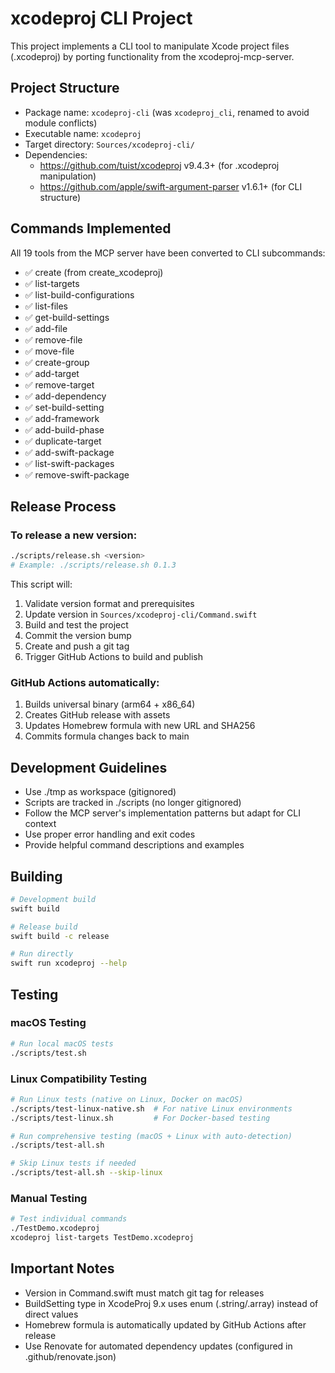 # xcodeproj CLI Project

This project implements a CLI tool to manipulate Xcode project files (.xcodeproj) by porting functionality from the xcodeproj-mcp-server.

## Project Structure
- Package name: `xcodeproj-cli` (was `xcodeproj_cli`, renamed to avoid module conflicts)
- Executable name: `xcodeproj`
- Target directory: `Sources/xcodeproj-cli/`
- Dependencies:
  - https://github.com/tuist/xcodeproj v9.4.3+ (for .xcodeproj manipulation)
  - https://github.com/apple/swift-argument-parser v1.6.1+ (for CLI structure)

## Commands Implemented
All 19 tools from the MCP server have been converted to CLI subcommands:
- ✅ create (from create_xcodeproj)
- ✅ list-targets
- ✅ list-build-configurations
- ✅ list-files
- ✅ get-build-settings
- ✅ add-file
- ✅ remove-file
- ✅ move-file
- ✅ create-group
- ✅ add-target
- ✅ remove-target
- ✅ add-dependency
- ✅ set-build-setting
- ✅ add-framework
- ✅ add-build-phase
- ✅ duplicate-target
- ✅ add-swift-package
- ✅ list-swift-packages
- ✅ remove-swift-package

## Release Process

### To release a new version:
```bash
./scripts/release.sh <version>
# Example: ./scripts/release.sh 0.1.3
```

This script will:
1. Validate version format and prerequisites
2. Update version in `Sources/xcodeproj-cli/Command.swift`
3. Build and test the project
4. Commit the version bump
5. Create and push a git tag
6. Trigger GitHub Actions to build and publish

### GitHub Actions automatically:
1. Builds universal binary (arm64 + x86_64)
2. Creates GitHub release with assets
3. Updates Homebrew formula with new URL and SHA256
4. Commits formula changes back to main

## Development Guidelines
- Use ./tmp as workspace (gitignored)
- Scripts are tracked in ./scripts (no longer gitignored)
- Follow the MCP server's implementation patterns but adapt for CLI context
- Use proper error handling and exit codes
- Provide helpful command descriptions and examples

## Building
```bash
# Development build
swift build

# Release build
swift build -c release

# Run directly
swift run xcodeproj --help
```

## Testing

### macOS Testing
```bash
# Run local macOS tests
./scripts/test.sh
```

### Linux Compatibility Testing  
```bash
# Run Linux tests (native on Linux, Docker on macOS)
./scripts/test-linux-native.sh  # For native Linux environments
./scripts/test-linux.sh         # For Docker-based testing

# Run comprehensive testing (macOS + Linux with auto-detection)
./scripts/test-all.sh

# Skip Linux tests if needed
./scripts/test-all.sh --skip-linux
```

### Manual Testing
```bash
# Test individual commands
./TestDemo.xcodeproj
xcodeproj list-targets TestDemo.xcodeproj
```

## Important Notes
- Version in Command.swift must match git tag for releases
- BuildSetting type in XcodeProj 9.x uses enum (.string/.array) instead of direct values
- Homebrew formula is automatically updated by GitHub Actions after release
- Use Renovate for automated dependency updates (configured in .github/renovate.json)